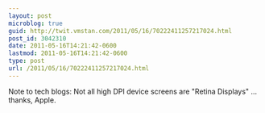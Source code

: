 ```yaml
---
layout: post
microblog: true
guid: http://twit.vmstan.com/2011/05/16/70222411257217024.html
post_id: 3042310
date: 2011-05-16T14:21:42-0600
lastmod: 2011-05-16T14:21:42-0600
type: post
url: /2011/05/16/70222411257217024.html
---
```

Note to tech blogs: Not all high DPI device screens are "Retina Displays" ... thanks, Apple.

